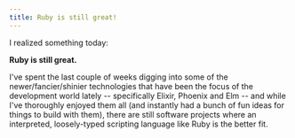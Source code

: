 ```yaml
---
title: Ruby is still great!
---
```


I realized something today:

**Ruby is still great.**

I've spent the last couple of weeks digging into some of the newer/fancier/shinier technologies that have been the focus of the development world lately -- specifically Elixir, Phoenix and Elm -- and while I've thoroughly enjoyed them all (and instantly had a bunch of fun ideas for things to build with them), there are still software projects where an interpreted, loosely-typed scripting language like Ruby is the better fit.
